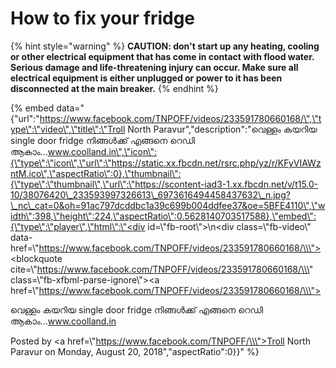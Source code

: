 # How to fix your fridge

{% hint style="warning" %}
**CAUTION: don't start up any heating, cooling or other electrical equipment that has come in contact with flood water. Serious damage and life-threatening injury can occur. Make sure all electrical equipment is either unplugged or power to it has been disconnected at the main breaker.**
{% endhint %}

{% embed data="{\"url\":\"https://www.facebook.com/TNPOFF/videos/233591780660168/\",\"type\":\"video\",\"title\":\"Troll North Paravur\",\"description\":\"വെള്ളം കയറിയ single door fridge  നിങ്ങൾക്ക് എങ്ങനെ റെഡി ആകാം...www.coolland.in\",\"icon\":{\"type\":\"icon\",\"url\":\"https://static.xx.fbcdn.net/rsrc.php/yz/r/KFyVIAWzntM.ico\",\"aspectRatio\":0},\"thumbnail\":{\"type\":\"thumbnail\",\"url\":\"https://scontent-iad3-1.xx.fbcdn.net/v/t15.0-10/38076420\_233593997326613\_6973616494458437632\_n.jpg?\_nc\_cat=0&oh=91ac797dcddbc1a39c699b004ddfee37&oe=5BFE4110\",\"width\":398,\"height\":224,\"aspectRatio\":0.5628140703517588},\"embed\":{\"type\":\"player\",\"html\":\"<div id=\\\"fb-root\\\"></div>\\n<script>\(function\(d, s, id\) {\\n  var js, fjs = d.getElementsByTagName\(s\)\[0\];\\n  if \(d.getElementById\(id\)\) return;\\n  js = d.createElement\(s\); js.id = id;\\n  js.src = \'https://connect.facebook.net/en\_US/sdk.js\#xfbml=1&version=v3.1\';\\n  fjs.parentNode.insertBefore\(js, fjs\);\\n}\(document, \'script\', \'facebook-jssdk\'\)\);</script><div class=\\\"fb-video\\\" data-href=\\\"https://www.facebook.com/TNPOFF/videos/233591780660168/\\\"><blockquote cite=\\\"https://www.facebook.com/TNPOFF/videos/233591780660168/\\\" class=\\\"fb-xfbml-parse-ignore\\\"><a href=\\\"https://www.facebook.com/TNPOFF/videos/233591780660168/\\\"></a><p>വെള്ളം കയറിയ single door fridge  നിങ്ങൾക്ക് എങ്ങനെ റെഡി ആകാം...www.coolland.in</p>Posted by <a href=\\\"https://www.facebook.com/TNPOFF/\\\">Troll North Paravur</a> on Monday, August 20, 2018</blockquote></div>\",\"aspectRatio\":0}}" %}

